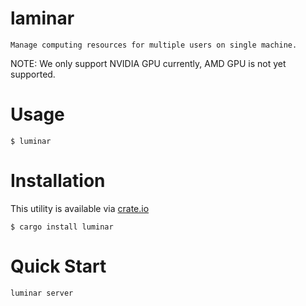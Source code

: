 # laminar

```Manage computing resources for multiple users on single machine.```

NOTE: We only support NVIDIA GPU currently, AMD GPU is not yet supported.

# Usage
```
$ luminar
```

# Installation
This utility is available via [crate.io](https://crates.io/crates/luminar)
```
$ cargo install luminar
```

# Quick Start
```
luminar server
```